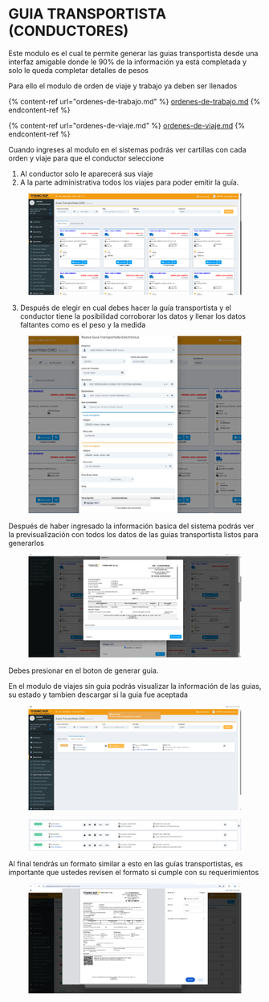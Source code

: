 # GUIA TRANSPORTISTA (CONDUCTORES)

Este modulo es el cual te permite generar las guias transportista desde una interfaz amigable  donde le 90% de la información ya está completada y solo le queda completar detalles de pesos

Para ello el modulo de orden de viaje y trabajo ya deben ser llenados

{% content-ref url="ordenes-de-trabajo.md" %}
[ordenes-de-trabajo.md](ordenes-de-trabajo.md)
{% endcontent-ref %}

{% content-ref url="ordenes-de-viaje.md" %}
[ordenes-de-viaje.md](ordenes-de-viaje.md)
{% endcontent-ref %}

Cuando ingreses al modulo en el sistemas podrás ver cartillas  con cada orden y viaje para que el conductor seleccione

1. Al conductor solo le aparecerá sus viaje
2. A la parte administrativa todos los viajes para poder emitir la guía.

<figure><img src="../../../.gitbook/assets/image (32).png" alt=""><figcaption></figcaption></figure>

3. Después de elegir en cual debes hacer la guía transportista y el conductor tiene la posibilidad corroborar los datos y llenar los datos faltantes como es el peso y la medida

<figure><img src="../../../.gitbook/assets/image (33).png" alt=""><figcaption></figcaption></figure>

Después de haber ingresado la información basica del sistema podrás ver la previsualización con todos los datos de las guias transportista listos para generarlos&#x20;

<figure><img src="../../../.gitbook/assets/image (30).png" alt=""><figcaption></figcaption></figure>

Debes presionar en el boton de generar guia.

En el modulo de viajes sin guia podrás visualizar la información de las guias, su estado y tambien descargar si la guia fue aceptada

<figure><img src="../../../.gitbook/assets/image (31).png" alt=""><figcaption></figcaption></figure>

<figure><img src="../../../.gitbook/assets/image (336).png" alt=""><figcaption></figcaption></figure>

Al final tendrás un formato similar a esto en las guías transportistas, es importante que ustedes revisen el formato si cumple con su requerimientos

<figure><img src="../../../.gitbook/assets/image (337).png" alt=""><figcaption></figcaption></figure>
